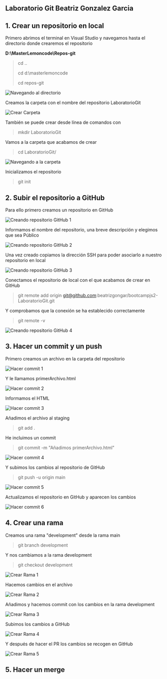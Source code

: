 ## Laboratorio Git Beatriz Gonzalez Garcia

## 1. Crear un repositorio en local

<p>Primero abrimos el  terminal en Visual Studio y navegamos hasta el directorio donde crearemos el repositorio</p>

**D:\MasterLemoncode\Repos-git**

> cd ..
>
> cd d:\masterlemoncode
>
> cd repos-git

![Navegando al directorio](./content/NavegandoDirectorio.png)

Creamos la carpeta con el nombre del repositorio LaboratorioGit

![Crear Carpeta](./content/CrearCarpeta.png)

También se puede crear desde línea de comandos con

> mkdir LaboratorioGit

Vamos a la carpeta que acabamos de crear

> cd LaboratorioGit/

![Navegando a la carpeta](./content/NavegandoRepositorio.png)

Inicializamos el repositorio

> git init

## 2. Subir el repositorio a GitHub

Para ello primero creamos un repositorio en GitHub

![Creando repositorio GitHub 1](./content/CrearRepositorioGitHub1.png)

Informamos el nombre del repositorio, una breve descripción y elegimos que sea Público

![Creando repositorio GitHub 2](./content/CrearRepositorioGitHub2.png)

Una vez creado copiamos la dirección SSH para poder asociarlo a nuestro repositorio en local

![Creando repositorio GitHub 3](./content/CrearRepositorioGitHub3.png)

Conectamos el repositorio de local con el que acabamos de crear en GitHub

> git remote add origin git@github.com:beatrizgongar/bootcampjs2-LaboratorioGit.git

Y comprobamos que la conexión se ha establecido correctamente

> git remote -v

![Creando repositorio GitHub 4](./content/CrearRepositorioGitHub4.png)

## 3. Hacer un commit y un push

Primero creamos un archivo en la carpeta del repositorio

![Hacer commit 1](./content/Hacercommit1.png)

Y le llamamos primerArchivo.html

![Hacer commit 2](./content/Hacercommit2.png)

Informamos el HTML

![Hacer commit 3](./content/Hacercommit3.png)

Añadimos el archivo al staging

> git add .

He incluimos un commit

> git commit -m "Añadimos primerArchivo.html"

![Hacer commit 4](./content/Hacercommit4.png)

Y subimos los cambios al repositorio de GitHub

> git push -u origin main

![Hacer commit 5](./content/Hacercommit5.png)

Actualizamos el repositorio en GitHub y aparecen los cambios

![Hacer commit 6](./content/Hacercommit6.png)

## 4. Crear una rama

Creamos una rama "development" desde la rama main

> git branch development

Y nos cambiamos a la rama development

> git checkout development

![Crear Rama 1](./content/CrearRama1.png)

Hacemos cambios en el archivo

![Crear Rama 2](./content/CrearRama2.png)

Añadimos y hacemos commit con los cambios en la rama development

![Crear Rama 3](./content/CrearRama3.png)

Subimos los cambios a GitHub

![Crear Rama 4](./content/CrearRama4.png)

Y después de hacer el PR los cambios se recogen en GitHub

![Crear Rama 5](./content/CrearRama5.png)

## 5. Hacer un merge
